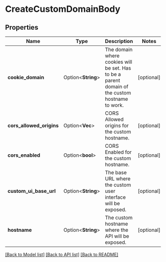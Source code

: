 # CreateCustomDomainBody

## Properties

Name | Type | Description | Notes
------------ | ------------- | ------------- | -------------
**cookie_domain** | Option<**String**> | The domain where cookies will be set. Has to be a parent domain of the custom hostname to work. | [optional]
**cors_allowed_origins** | Option<**Vec<String>**> | CORS Allowed origins for the custom hostname. | [optional]
**cors_enabled** | Option<**bool**> | CORS Enabled for the custom hostname. | [optional]
**custom_ui_base_url** | Option<**String**> | The base URL where the custom user interface will be exposed. | [optional]
**hostname** | Option<**String**> | The custom hostname where the API will be exposed. | [optional]

[[Back to Model list]](../README.md#documentation-for-models) [[Back to API list]](../README.md#documentation-for-api-endpoints) [[Back to README]](../README.md)


